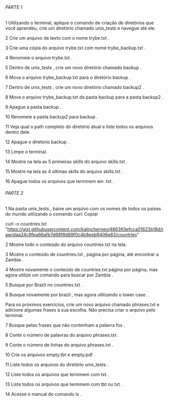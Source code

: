###### PARTE 1 ######

1 Utilizando o terminal, aplique o comando de criação de diretórios que você aprendeu, crie um diretório chamado unix_tests e navegue até ele.

2 Crie um arquivo de texto com o nome trybe.txt .

3 Crie uma cópia do arquivo trybe.txt com nome trybe_backup.txt .

4 Renomeie o arquivo trybe.txt .

5 Dentro de unix_tests , crie um novo diretório chamado backup .

6 Mova o arquivo trybe_backup.txt para o diretório backup .

7 Dentro de unix_tests , crie um novo diretório chamado backup2 .

8 Mova o arquivo trybe_backup.txt da pasta backup para a pasta backup2 .

9 Apague a pasta backup .

10 Renomeie a pasta backup2 para backup .

11 Veja qual o path completo do diretório atual e liste todos os arquivos dentro dele.

12 Apague o diretório backup .

13 Limpe o terminal.

14 Mostre na tela as 5 primeiras skills do arquivo skills.txt .

15 Mostre na tela as 4 últimas skills do arquivo skills.txt .

16 Apague todos os arquivos que terminem em .txt .


###### PARTE 2 #######

1 Na pasta unix_tests , baixe um arquivo com os nomes de todos os países do mundo utilizando o comando curl:
Copiar

curl -o countries.txt "https://gist.githubusercontent.com/kalinchernev/486393efcca01623b18d/raw/daa24c9fea66afb7d68f8d69f0c4b8eeb9406e83/countries"

2 Mostre todo o conteúdo do arquivo countries.txt na tela.

3 Mostre o conteúdo de countries.txt , página por página, até encontrar a Zambia .

4 Mostre novamente o conteúdo de countries.txt página por página, mas agora utilize um comando para buscar por Zambia .

5 Busque por Brazil no countries.txt .

6 Busque novamente por brazil , mas agora utilizando o lower case .

Para os próximos exercícios, crie um novo arquivo chamado phrases.txt e adicione algumas frases à sua escolha. Não precisa criar o arquivo pelo terminal.

7 Busque pelas frases que não contenham a palavra fox .

8 Conte o número de palavras do arquivo phrases.txt .

9 Conte o número de linhas do arquivo phrases.txt .

10 Crie os arquivos empty.tbt e empty.pdf .

11 Liste todos os arquivos do diretório unix_tests .

12 Liste todos os arquivos que terminem com txt .

13 Liste todos os arquivos que terminem com tbt ou txt .

14 Acesse o manual do comando ls .